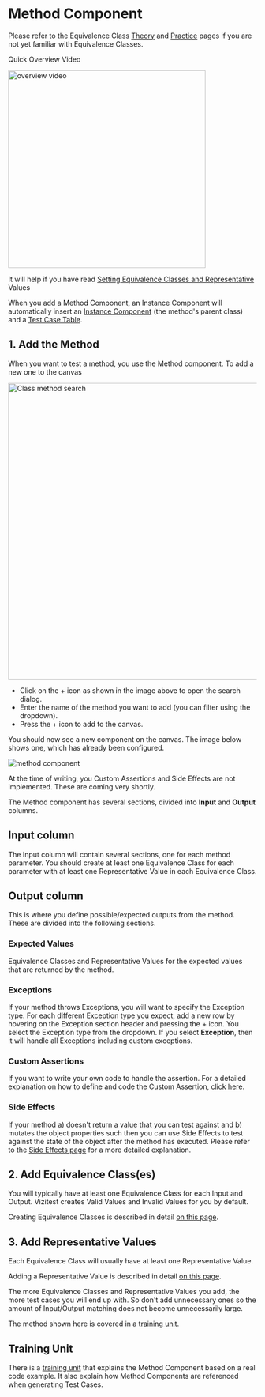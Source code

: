 # Method Component

Please refer to the Equivalence Class [Theory](theory-ecs.md) and [Practice](practice-ecs.md) pages if you are not yet familiar with Equivalence Classes.

<tip>
<p>Quick Overview Video</p>
<a href="https://youtu.be/klIt9VhxsNA?t=57">
    <img src="video-still.png" alt="overview video" width="400"/>
</a>
</tip>

<tip>
    <p>
        It will help if you have read <a href="ec-r-value-settings.md">Setting Equivalence Classes and Representative</a> Values
    </p>
</tip>
<tip>
    <p>
        When you add a Method Component, an Instance Component will automatically insert an <a href="instance-component.md" >Instance Component</a> (the method's parent class) and a <a href="test-case-table.md">Test Case Table</a>. 
    </p>
</tip>

## 1. Add the Method
When you want to test a method, you use the Method component. To add a new one to the canvas

<img src="ec-method-search.png" alt="Class method search" width="600"/>

- Click on the + icon as shown in the image above to open the search dialog.
- Enter the name of the method you want to add (you can filter using the dropdown).
- Press the + icon to add to the canvas.

You should now see a new component on the canvas. The image below shows one, which has already been configured.

<img src="ec-method-empty.png" alt="method component"/>

<warning>
<p>
At the time of writing, you Custom Assertions and Side Effects are not implemented. These are coming very shortly.
</p>
</warning>

The Method component has several sections, divided into **Input** and **Output** columns.

## Input column
The Input column will contain several sections, one for each method parameter. You should create at least one Equivalence Class for each parameter with at least one Representative Value in each Equivalence Class.

## Output column
This is where you define possible/expected outputs from the method. These are divided into the following sections.

### Expected Values
Equivalence Classes and Representative Values for the expected values that are returned by the method.

### Exceptions
If your method throws Exceptions, you will want to specify the Exception type. For each different Exception type you expect, add a new row by hovering on the Exception section header and pressing the + icon. You select the Exception type from the dropdown. If you select **Exception**, then it will handle all Exceptions including custom exceptions.
### Custom Assertions
If you want to write your own code to handle the assertion. For a detailed explanation on how to define and code the Custom Assertion, [click here](custom-assertions.md).

### Side Effects
If your method a) doesn't return a value that you can test against and b) mutates the object properties such then you can use Side Effects to test against the state of the object after the method has executed. Please refer to the [Side Effects page](side-effects.md) for a more detailed explanation.

## 2. Add Equivalence Class(es)
You will typically have at least one Equivalence Class for each Input and Output. Vizitest creates Valid Values and Invalid Values for you by default.

Creating Equivalence Classes is described in detail [on this page](ec-r-value-settings.md#adding-an-equivalence-class-to-an-instance).

## 3. Add Representative Values
Each Equivalence Class will usually have at least one Representative Value.

Adding a Representative Value is described in detail [on this page](ec-r-value-settings.md#adding-a-representative-value).

The more Equivalence Classes and Representative Values you add, the more test cases you will end up with. So don't add unnecessary ones so the amount of Input/Output matching does not become unnecessarily large.

The method shown here is covered in a [training unit](simple-static-method.md).

## Training Unit
There is a [training unit](simple-static-method.md) that explains the Method Component based on a real code example. It also explain how Method Components are referenced when generating Test Cases.
